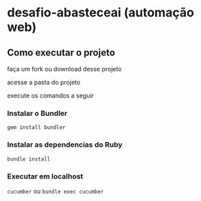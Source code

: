 # desafio-abasteceai (automação web)

## Como executar o projeto

faça um fork ou download desse projeto

acesse a pasta do projeto

execute os comandos a seguir

### Instalar o Bundler
`
gem install bundler
`

### Instalar as dependencias do Ruby
`
bundle install
`

### Executar em localhost
`
cucumber
`
ou
`
bundle exec cucumber
`